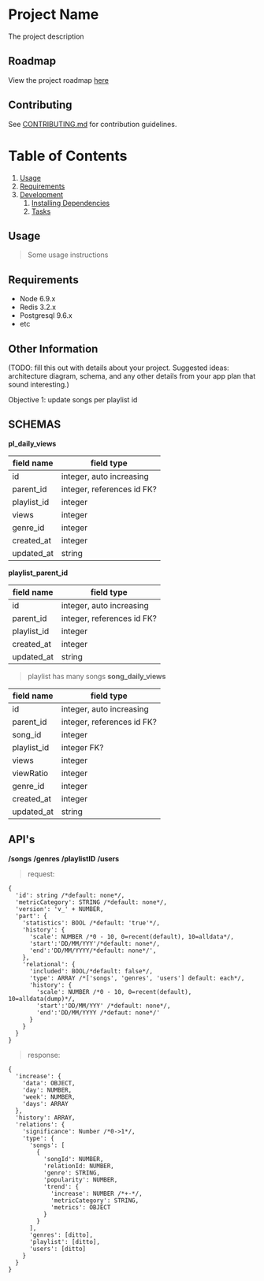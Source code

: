 # Project Name

The project description

## Roadmap

View the project roadmap [here](LINK_TO_DOC)

## Contributing

See [CONTRIBUTING.md](CONTRIBUTING.md) for contribution guidelines.

# Table of Contents

1. [Usage](#Usage)
1. [Requirements](#requirements)
1. [Development](#development)
    1. [Installing Dependencies](#installing-dependencies)
    1. [Tasks](#tasks)

## Usage

> Some usage instructions

## Requirements

- Node 6.9.x
- Redis 3.2.x
- Postgresql 9.6.x
- etc

## Other Information

(TODO: fill this out with details about your project. Suggested ideas: architecture diagram, schema, and any other details from your app plan that sound interesting.)

Objective 1: update songs per playlist id 

## SCHEMAS
**pl_daily_views**

|field name    |field type                                    |
|--------------|----------------------------------------------|
|id            |integer, auto increasing                      |
|parent_id     |integer, references id  FK?                   |
|playlist_id   |integer                                       |
|views         |integer                                       | 
|genre_id      |integer                                       | 
|created_at    |integer                                       |
|updated_at    |string                                        |

**playlist_parent_id**

|field name    |field type                                    |
|--------------|----------------------------------------------|
|id            |integer, auto increasing                      |
|parent_id     |integer, references id     FK?                |
|playlist_id   |integer                                       |
|created_at    |integer                                       |
|updated_at    |string                                        |

> playlist has many songs
**song_daily_views**

|field name    |field type                                    |
|--------------|----------------------------------------------|
|id            |integer, auto increasing                      |
|parent_id     |integer, references id FK?                    |
|song_id       |integer                                       |
|playlist_id   |integer  FK?                                  |
|views         |integer                                       | 
|viewRatio     |integer                                       | 
|genre_id      |integer                                       | 
|created_at    |integer                                       |
|updated_at    |string                                        |

## API's

**/songs**
**/genres**
**/playlistID**
**/users**

> request:
```
{
  'id': string /*default: none*/,
  'metricCategory': STRING /*default: none*/,
  'version': 'v_' + NUMBER,
  'part': { 
    'statistics': BOOL /*default: 'true'*/,
    'history': {
      'scale': NUMBER /*0 - 10, 0=recent(default), 10=alldata*/, 
      'start':'DD/MM/YYY'/*default: none*/,
      'end':'DD/MM/YYYY/*default: none*/',
    },
    'relational': {
      'included': BOOL/*default: false*/,
      'type': ARRAY /*['songs', 'genres', 'users'] default: each*/,
      'history': {
        'scale': NUMBER /*0 - 10, 0=recent(default), 10=alldata(dump)*/, 
        'start':'DD/MM/YYY' /*default: none*/,
        'end':'DD/MM/YYYY /*defaut: none*/'
      }
    }
  }
}
```
> response:
```
{
  'increase': {
    'data': OBJECT, 
    'day': NUMBER,
    'week': NUMBER,
    'days': ARRAY
  },
  'history': ARRAY,
  'relations': {
    'significance': Number /*0->1*/,
    'type': {
      'songs': [
        {
          'songId': NUMBER,
          'relationId: NUMBER,
          'genre': STRING,
          'popularity': NUMBER,
          'trend': {
            'increase': NUMBER /*+-*/,
            'metricCategory': STRING,
            'metrics': OBJECT
          }
        }
      ],
      'genres': [ditto], 
      'playlist': [ditto],
      'users': [ditto]
    }
  }
}
```

 

